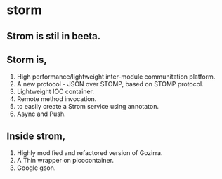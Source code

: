 storm
=====
Strom is stil in beeta.
----------------------

Storm is,
---------
  1. High performance/lightweight inter-module communitation platform.
  2. A new protocol - JSON over STOMP, based on STOMP protocol.
  3. Lightweight IOC container.
  4. Remote method invocation.
  5. to easily create a Strom service using annotaton.
  4. Async and Push.
  

Inside strom,
-------------
  1. Highly modified and refactored version of Gozirra.
  2. A Thin wrapper on picocontainer.
  3. Google gson.

